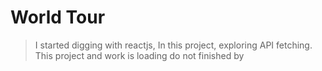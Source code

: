 # World Tour

> I started digging with reactjs, In this project, exploring API fetching. 
This project
> and work is loading do not finished 
by
